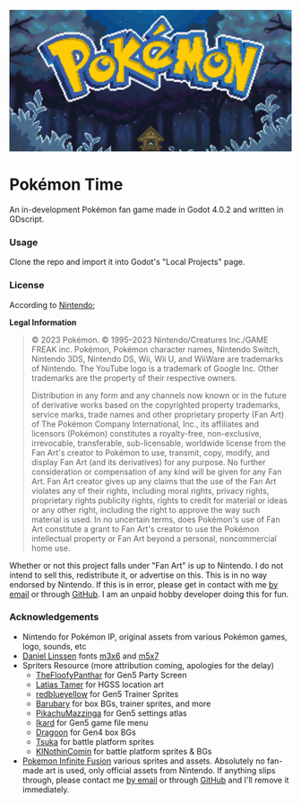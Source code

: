 ![Pokémon Time](.github/preview.png)

# Pokémon Time

An in-development Pokémon fan game made in Godot 4.0.2 and written in GDscript.

### Usage

Clone the repo and import it into Godot's "Local Projects" page.

### License

According to [Nintendo](https://www.pokemon.com/us/legal/);

**Legal Information**

> © 2023 Pokémon. © 1995–2023 Nintendo/Creatures Inc./GAME FREAK inc. Pokémon, Pokémon character names, Nintendo Switch, Nintendo 3DS, Nintendo DS, Wii, Wii U, and WiiWare are trademarks of Nintendo. The YouTube logo is a trademark of Google Inc. Other trademarks are the property of their respective owners.
>
> Distribution in any form and any channels now known or in the future of derivative works based on the copyrighted property trademarks, service marks, trade names and other proprietary property (Fan Art) of The Pokémon Company International, Inc., its affiliates and licensors (Pokémon) constitutes a royalty-free, non-exclusive, irrevocable, transferable, sub-licensable, worldwide license from the Fan Art's creator to Pokémon to use, transmit, copy, modify, and display Fan Art (and its derivatives) for any purpose. No further consideration or compensation of any kind will be given for any Fan Art. Fan Art creator gives up any claims that the use of the Fan Art violates any of their rights, including moral rights, privacy rights, proprietary rights publicity rights, rights to credit for material or ideas or any other right, including the right to approve the way such material is used. In no uncertain terms, does Pokémon's use of Fan Art constitute a grant to Fan Art's creator to use the Pokémon intellectual property or Fan Art beyond a personal, noncommercial home use.

Whether or not this project falls under "Fan Art" is up to Nintendo. I do not intend to sell this, redistribute it, or advertise on this. This is in no way endorsed by Nintendo. If this is in error, please get in contact with me [by email](mailto:char73@pm.me) or through [GitHub](https://github.com/lilykiwi). I am an unpaid hobby developer doing this for fun.

### Acknowledgements

- Nintendo for Pokémon IP, original assets from various Pokémon games, logo, sounds, etc
- [Daniel Linssen](https://twitter.com/managore) fonts [m3x6](https://managore.itch.io/m3x6?download) and [m5x7](https://managore.itch.io/m5x7)
- Spriters Resource (more attribution coming, apologies for the delay)
  - [TheFloofyPanthar](https://www.deviantart.com/thefloofypanthar) for Gen5 Party Screen
  - [Latias Tamer](https://www.deviantart.com/latias-tamer) for HGSS location art
  - [redblueyellow](https://www.spriters-resource.com/submitter/redblueyellow/) for Gen5 Trainer Sprites
  - [Barubary](https://www.spriters-resource.com/submitter/barubary/) for box BGs, trainer sprites, and more
  - [PikachuMazzinga](https://www.spriters-resource.com/submitter/pikachumazzinga/) for Gen5 settings atlas
  - [Ikard](https://www.spriters-resource.com/submitter/ikard/) for Gen5 game file menu
  - [Dragoon](https://www.spriters-resource.com/submitter/dragoon/) for Gen4 box BGs
  - [Tsuka](https://www.spriters-resource.com/submitter/tsuka/) for battle platform sprites
  - [KlNothinComin](https://www.spriters-resource.com/submitter/klnothincomin/) for battle platform sprites & BGs
- [Pokemon Infinite Fusion](https://www.pokecommunity.com/showthread.php?t=347883) various sprites and assets. Absolutely no fan-made art is used, only official assets from Nintendo. If anything slips through, please contact me [by email](mailto:char73@pm.me) or through [GitHub](https://github.com/lilykiwi) and I'll remove it immediately.